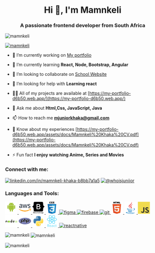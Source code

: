 <h1 align="center">Hi 👋, I'm Mamnkeli</h1>
<h3 align="center">A passionate frontend developer from South Africa</h3>

<p align="left"> <img src="https://komarev.com/ghpvc/?username=mamnkeli&label=Profile%20views&color=0e75b6&style=flat" alt="mamnkeli" /> </p>

<p align="left"> <a href="https://github.com/ryo-ma/github-profile-trophy"><img src="https://github-profile-trophy.vercel.app/?username=mamnkeli" alt="mamnkeli" /></a> </p>

- 🔭 I’m currently working on [My portfolio](https://my-portfolio-d6b50.web.app/)

- 🌱 I’m currently learning **React, Node, Bootstrap, Angular**

- 👯 I’m looking to collaborate on [School Website](https://beautiful-profiterole-12e6a8.netlify.app/)

- 🤝 I’m looking for help with **Learning react**

- 👨‍💻 All of my projects are available at [https://my-portfolio-d6b50.web.app/](https://my-portfolio-d6b50.web.app/)

- 💬 Ask me about **Html,Css, JavaScript, Java**

- 📫 How to reach me **mjuniorkhaka@gmail.com**

- 📄 Know about my experiences [https://my-portfolio-d6b50.web.app/assets/docs/Mamnkeli%20Khaka%20CV.pdf](https://my-portfolio-d6b50.web.app/assets/docs/Mamnkeli%20Khaka%20CV.pdf)

- ⚡ Fun fact **I enjoy watching Anime, Series and Movies**

<h3 align="left">Connect with me:</h3>
<p align="left">
<a href="https://linkedin.com/in/linkedin.com/in/mamnkeli-khaka-b8bb7a1a5" target="blank"><img align="center" src="https://raw.githubusercontent.com/rahuldkjain/github-profile-readme-generator/master/src/images/icons/Social/linked-in-alt.svg" alt="linkedin.com/in/mamnkeli-khaka-b8bb7a1a5" height="30" width="40" /></a>
<a href="https://instagram.com/@whoisjuniior" target="blank"><img align="center" src="https://raw.githubusercontent.com/rahuldkjain/github-profile-readme-generator/master/src/images/icons/Social/instagram.svg" alt="@whoisjuniior" height="30" width="40" /></a>
</p>

<h3 align="left">Languages and Tools:</h3>
<p align="left"> <a href="https://developer.android.com" target="_blank" rel="noreferrer"> <img src="https://raw.githubusercontent.com/devicons/devicon/master/icons/android/android-original-wordmark.svg" alt="android" width="40" height="40"/> </a> <a href="https://aws.amazon.com" target="_blank" rel="noreferrer"> <img src="https://raw.githubusercontent.com/devicons/devicon/master/icons/amazonwebservices/amazonwebservices-original-wordmark.svg" alt="aws" width="40" height="40"/> </a> <a href="https://getbootstrap.com" target="_blank" rel="noreferrer"> <img src="https://raw.githubusercontent.com/devicons/devicon/master/icons/bootstrap/bootstrap-plain-wordmark.svg" alt="bootstrap" width="40" height="40"/> </a> <a href="https://www.w3schools.com/css/" target="_blank" rel="noreferrer"> <img src="https://raw.githubusercontent.com/devicons/devicon/master/icons/css3/css3-original-wordmark.svg" alt="css3" width="40" height="40"/> </a> <a href="https://www.figma.com/" target="_blank" rel="noreferrer"> <img src="https://www.vectorlogo.zone/logos/figma/figma-icon.svg" alt="figma" width="40" height="40"/> </a> <a href="https://firebase.google.com/" target="_blank" rel="noreferrer"> <img src="https://www.vectorlogo.zone/logos/firebase/firebase-icon.svg" alt="firebase" width="40" height="40"/> </a> <a href="https://git-scm.com/" target="_blank" rel="noreferrer"> <img src="https://www.vectorlogo.zone/logos/git-scm/git-scm-icon.svg" alt="git" width="40" height="40"/> </a> <a href="https://www.w3.org/html/" target="_blank" rel="noreferrer"> <img src="https://raw.githubusercontent.com/devicons/devicon/master/icons/html5/html5-original-wordmark.svg" alt="html5" width="40" height="40"/> </a> <a href="https://www.java.com" target="_blank" rel="noreferrer"> <img src="https://raw.githubusercontent.com/devicons/devicon/master/icons/java/java-original.svg" alt="java" width="40" height="40"/> </a> <a href="https://developer.mozilla.org/en-US/docs/Web/JavaScript" target="_blank" rel="noreferrer"> <img src="https://raw.githubusercontent.com/devicons/devicon/master/icons/javascript/javascript-original.svg" alt="javascript" width="40" height="40"/> </a> <a href="https://nodejs.org" target="_blank" rel="noreferrer"> <img src="https://raw.githubusercontent.com/devicons/devicon/master/icons/nodejs/nodejs-original-wordmark.svg" alt="nodejs" width="40" height="40"/> </a> <a href="https://www.php.net" target="_blank" rel="noreferrer"> <img src="https://raw.githubusercontent.com/devicons/devicon/master/icons/php/php-original.svg" alt="php" width="40" height="40"/> </a> <a href="https://www.python.org" target="_blank" rel="noreferrer"> <img src="https://raw.githubusercontent.com/devicons/devicon/master/icons/python/python-original.svg" alt="python" width="40" height="40"/> </a> <a href="https://reactjs.org/" target="_blank" rel="noreferrer"> <img src="https://raw.githubusercontent.com/devicons/devicon/master/icons/react/react-original-wordmark.svg" alt="react" width="40" height="40"/> </a> <a href="https://reactnative.dev/" target="_blank" rel="noreferrer"> <img src="https://reactnative.dev/img/header_logo.svg" alt="reactnative" width="40" height="40"/> </a> </p>

<p><img align="left" src="https://github-readme-stats.vercel.app/api/top-langs?username=mamnkeli&show_icons=true&locale=en&layout=compact" alt="mamnkeli" /></p>

<p>&nbsp;<img align="center" src="https://github-readme-stats.vercel.app/api?username=mamnkeli&show_icons=true&locale=en" alt="mamnkeli" /></p>

<p><img align="center" src="https://github-readme-streak-stats.herokuapp.com/?user=mamnkeli&" alt="mamnkeli" /></p>

